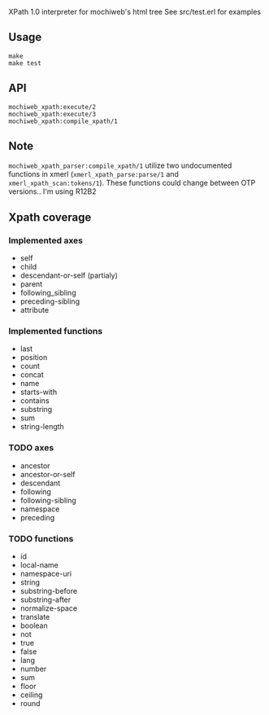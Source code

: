 XPath 1.0 interpreter for mochiweb's html tree
See src/test.erl for examples

Usage
-----

    make
    make test

API
---

    mochiweb_xpath:execute/2
	mochiweb_xpath:execute/3
    mochiweb_xpath:compile_xpath/1

Note
----

`mochiweb_xpath_parser:compile_xpath/1` utilize two undocumented functions
in  xmerl (`xmerl_xpath_parse:parse/1` and `xmerl_xpath_scan:tokens/1`).
These functions could change between OTP versions.. I'm using R12B2

Xpath coverage
--------------

### Implemented axes

* self
* child
* descendant-or-self (partialy)
* parent
* following_sibling
* preceding-sibling
* attribute
 

### Implemented functions

* last
* position
* count
* concat
* name
* starts-with
* contains
* substring
* sum
* string-length

### TODO axes

* ancestor
* ancestor-or-self
* descendant
* following
* following-sibling
* namespace
* preceding

### TODO functions

* id
* local-name
* namespace-uri
* string
* substring-before
* substring-after
* normalize-space
* translate
* boolean
* not
* true
* false
* lang
* number
* sum
* floor
* ceiling
* round